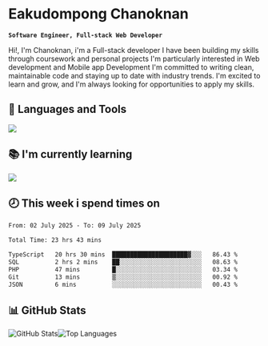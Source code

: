 # Eakudompong Chanoknan

**`Software Engineer, Full-stack Web Developer`**

<p>Hi!, I'm Chanoknan, i'm a Full-stack developer I have been building my skills
through coursework and personal projects I'm particularly interested in Web development
and Mobile app Development I'm committed to writing clean, maintainable
code and staying up to date with industry trends. I'm excited to learn
and grow, and I'm always looking for opportunities to apply my skills.</p>

## 🔧 Languages and Tools

  <a href="https://skillicons.dev">
    <img src="https://skillicons.dev/icons?i=typescript,javascript,html,css,php,java,python,laravel,nodejs,mongodb,react,nextjs,tailwind,mysql,planetscale,postgres,firebase&perline=9" />
  </a>
  
## 📚 I'm currently learning
  <a href="https://skillicons.dev">
    <img src="https://skillicons.dev/icons?i=go,rust,kotlin,androidstudio,graphql,docker,kubernetes,gcp,aws" />
  </a>

## 🕗 This week i spend times on

<!--START_SECTION:waka-->

```txt
From: 02 July 2025 - To: 09 July 2025

Total Time: 23 hrs 43 mins

TypeScript   20 hrs 30 mins  █████████████████████▓░░░   86.43 %
SQL          2 hrs 2 mins    ██░░░░░░░░░░░░░░░░░░░░░░░   08.63 %
PHP          47 mins         █░░░░░░░░░░░░░░░░░░░░░░░░   03.34 %
Git          13 mins         ▒░░░░░░░░░░░░░░░░░░░░░░░░   00.92 %
JSON         6 mins          ░░░░░░░░░░░░░░░░░░░░░░░░░   00.43 %
```

<!--END_SECTION:waka-->

## 📊 GitHub Stats

<p style="display: flex">
  <img alt="GitHub Stats" src="https://github-readme-stats.vercel.app/api?username=EC-9624&show_icons=true&theme=gruvbox&count_private=true"/>
  <img alt="Top Languages" src="https://github-readme-stats.vercel.app/api/top-langs/?username=EC-9624&layout=compact&theme=gruvbox" />  
</p>

